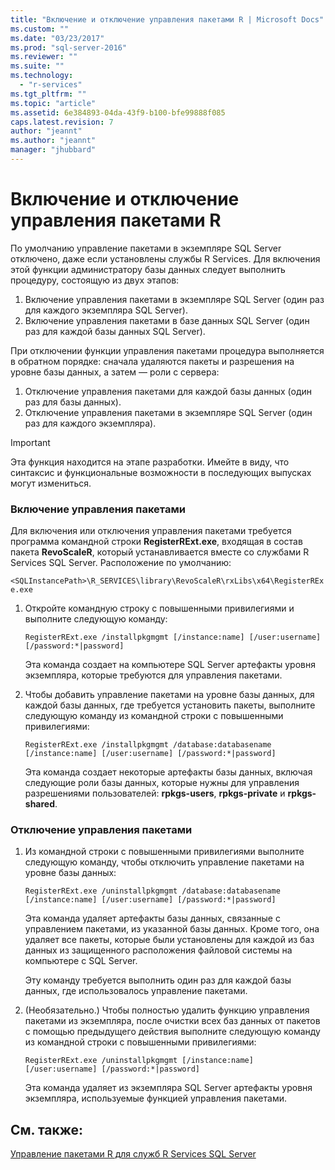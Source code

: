 ```yaml
---
title: "Включение и отключение управления пакетами R | Microsoft Docs"
ms.custom: ""
ms.date: "03/23/2017"
ms.prod: "sql-server-2016"
ms.reviewer: ""
ms.suite: ""
ms.technology: 
  - "r-services"
ms.tgt_pltfrm: ""
ms.topic: "article"
ms.assetid: 6e384893-04da-43f9-b100-bfe99888f085
caps.latest.revision: 7
author: "jeannt"
ms.author: "jeannt"
manager: "jhubbard"
---
```

# Включение и отключение управления пакетами R

По умолчанию управление пакетами в экземпляре SQL Server отключено, даже если установлены службы R Services. Для включения этой функции администратору базы данных следует выполнить процедуру, состоящую из двух этапов: 

1. Включение управления пакетами в экземпляре SQL Server (один раз для каждого экземпляра SQL Server). 
2. Включение управления пакетами в базе данных SQL Server (один раз для каждой базы данных SQL Server). 


При отключении функции управления пакетами процедура выполняется в обратном порядке: сначала удаляются пакеты и разрешения на уровне базы данных, а затем — роли с сервера:
 
1. Отключение управления пакетами для каждой базы данных (один раз для базы данных). 
2. Отключение управления пакетами в экземпляре SQL Server (один раз для каждого экземпляра). 

> [!IMPORTANT]
> Эта функция находится на этапе разработки. Имейте в виду, что синтаксис и функциональные возможности в последующих выпусках могут измениться. 

### <a name="to-enable-package-management"></a>Включение управления пакетами

Для включения или отключения управления пакетами требуется программа командной строки **RegisterRExt.exe**, входящая в состав пакета **RevoScaleR**, который устанавливается вместе со службами R Services SQL Server. Расположение по умолчанию:

`<SQLInstancePath>\R_SERVICES\library\RevoScaleR\rxLibs\x64\RegisterRExe.exe` 
    
1. Откройте командную строку с повышенными привилегиями и выполните следующую команду:

    `RegisterRExt.exe /installpkgmgmt [/instance:name] [/user:username] [/password:*|password]`

    Эта команда создает на компьютере SQL Server артефакты уровня экземпляра, которые требуются для управления пакетами. 

2. Чтобы добавить управление пакетами на уровне базы данных, для каждой базы данных, где требуется установить пакеты, выполните следующую команду из командной строки с повышенными привилегиями: 

    `RegisterRExt.exe /installpkgmgmt /database:databasename [/instance:name] [/user:username] [/password:*|password]` 

    Эта команда создает некоторые артефакты базы данных, включая следующие роли базы данных, которые нужны для управления разрешениями пользователей: **rpkgs-users**, **rpkgs-private** и **rpkgs-shared**. 

### <a name="to-disable-package-management"></a>Отключение управления пакетами 

1. Из командной строки с повышенными привилегиями выполните следующую команду, чтобы отключить управление пакетами на уровне базы данных:

   `RegisterRExt.exe /uninstallpkgmgmt /database:databasename [/instance:name] [/user:username] [/password:*|password]` 

    Эта команда удаляет артефакты базы данных, связанные с управлением пакетами, из указанной базы данных.  Кроме того, она удаляет все пакеты, которые были установлены для каждой из баз данных из защищенного расположения файловой системы на компьютере с SQL Server.
    
    Эту команду требуется выполнить один раз для каждой базы данных, где использовалось управление пакетами.
 
2. (Необязательно.) Чтобы полностью удалить функцию управления пакетами из экземпляра, после очистки всех баз данных от пакетов с помощью предыдущего действия выполните следующую команду из командной строки с повышенными привилегиями:

    `RegisterRExt.exe /uninstallpkgmgmt [/instance:name] [/user:username] [/password:*|password]`

    Эта команда удаляет из экземпляра SQL Server артефакты уровня экземпляра, используемые функцией управления пакетами. 


## <a name="see-also"></a>См. также:
[Управление пакетами R для служб R Services SQL Server](../../advanced-analytics/r-services/r-package-management-for-sql-server-r-services.md)